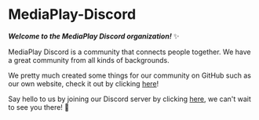 # MediaPlay-Discord
***Welcome to the MediaPlay Discord organization!*** ✨

MediaPlay Discord is a community that connects people together. We have a great community from all kinds of backgrounds.

We pretty much created some things for our community on GitHub such as our own website, check it out by clicking [here](https:/mediaplay-discord.github.io/)!

Say hello to us by joining our Discord server by clicking [here](https://discord.gg/5Tdke6dsaP), we can't wait to see you there! 👋

<!--Nevermind, this won't show up in front of the page anyway.-->

